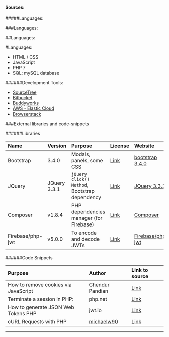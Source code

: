 #### Sources:

#####Languages:

###Languages:

##Languages:

#Languages:

* HTML / CSS
* JavaScript
* PHP 7
* SQL: mySQL database

######Development Tools:

 - [SourceTree](https://www.sourcetreeapp.com/)
 - [Bitbucket](https://bitbucket.org)
 - [Buddyworks](https://buddy.works/)
 - [AWS - Elastic Cloud](https://aws.amazon.com/ec2/)
 - [Browserstack](https://www.browserstack.com/)


###External libraries and code-snippets

######Libraries

| Name | Version | Purpose | License | Website |
|:------- |:----- |:----- |:----- |:----- |
| Bootstrap | 3.4.0 | Modals, panels, some CSS | [Link](https://getbootstrap.com/docs/4.0/about/license/) |  [bootstrap 3.4.0](https://getbootstrap.com/docs/3.4/getting-started/#download) |
| JQuery | JQuery 3.3.1 | `jQuery click() Method`, Bootstrap dependency | [Link](https://jquery.org/license/) | [JQuery 3.3.1](https://developers.google.com/speed/libraries/#jquery) |
| Composer | v1.8.4 | PHP dependencies manager (for Firebase) | [Link](https://github.com/composer/composer/blob/master/LICENSE) | [Composer](https://getcomposer.org/) |
| Firebase/php-jwt | v5.0.0 | To encode and decode JWTs | [Link](https://github.com/firebase/php-jwt/blob/master/LICENSE) |  [Firebase/php-jwt](https://github.com/firebase/php-jwt) |

######Code Snippets

| Purpose | Author | Link to source |
|:------- |:----- |:----- |
| How to remove cookies via JavaScript | Chendur Pandian | [Link](https://stackoverflow.com/questions/2144386/how-to-delete-a-cookie ) |
| Terminate a session in PHP: | php.net | [Link](https://php.net/manual/en/function.session-destroy.php) |
| How to generate JSON Web Tokens PHP| jwt.io | [Link](https://jwt.io/introduction/) |
| cURL Requests with PHP | [michaelw90](https://twitter.com/michaelw90) | [Link](https://codular.com/curl-with-php) |

---
